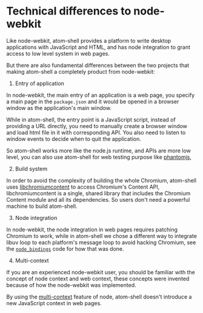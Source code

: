 # Technical differences to node-webkit

Like node-webkit, atom-shell provides a platform to write desktop applications
with JavaScript and HTML, and has node integration to grant access to low level
system in web pages.

But there are also fundamental differences between the two projects that making
atom-shell a completely product from node-webkit:

1. Entry of application

In node-webkit, the main entry of an application is a web page, you specify a
main page in the `package.json` and it would be opened in a browser window as
the application's main window.

While in atom-shell, the entry point is a JavaScript script, instead of
providing a URL directly, you need to manually create a browser window and load
html file in it with corresponding API. You also need to listen to window events
to decide when to quit the application.

So atom-shell works more like the node.js runtime, and APIs are more low level,
you can also use atom-shell for web testing purpose like
[phantomjs](http://phantomjs.org/),

2. Build system

In order to avoid the complexity of building the whole Chromium, atom-shell uses
[libchromiumcontent](https://github.com/brightray/libchromiumcontent) to access
Chromium's Content API, libchromiumcontent is a single, shared library that
includes the Chromium Content module and all its dependencies. So users don't
need a powerful machine to build atom-shell.

3. Node integration

In node-webkit, the node integration in web pages requires patching Chromium to
work, while in atom-shell we chose a different way to integrate libuv loop to
each platform's message loop to avoid hacking Chromium, see the
[`node_bindings`](../../atom/common/) code for how that was done.

4. Multi-context

If you are an experienced node-webkit user, you should be familiar with the
concept of node context and web context, these concepts were invented because
of how the node-webkit was implemented.

By using the [multi-context](http://strongloop.com/strongblog/whats-new-node-js-v0-12-multiple-context-execution/)
feature of node, atom-shell doesn't introduce a new JavaScript context in web
pages.
